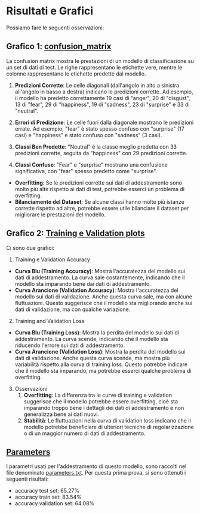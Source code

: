 # Risultati e Grafici
 
 Possiamo fare le seguenti osservazioni:

## Grafico 1: [confusion_matrix](./confusion_matrix.png)

La confusion matrix mostra le prestazioni di un modello di classificazione su un set di dati di test. Le righe rappresentano le etichette vere, mentre le colonne rappresentano le etichette predette dal modello.

1. **Predizioni Corrette**: Le celle diagonali (dall'angolo in alto a sinistra all'angolo in basso a destra) indicano le predizioni corrette. Ad esempio, il modello ha predetto correttamente 19 casi di "anger", 20 di "disgust", 13 di "fear", 29 di "happiness", 19 di "sadness", 23 di "surprise" e 33 di "neutral".

2. **Errori di Predizione**: Le celle fuori dalla diagonale mostrano le predizioni errate. Ad esempio, "fear" è stato spesso confuso con "surprise" (17 casi) e "happiness" è stato confuso con "sadness" (3 casi).

3. **Classi Ben Predette**: "Neutral" è la classe meglio predetta con 33 predizioni corrette, seguita da "happiness" con 29 predizioni corrette.

4. **Classi Confuse**: "Fear" e "surprise" mostrano una confusione significativa, con "fear" spesso predetto come "surprise".

- **Overfitting**: Se le predizioni corrette sui dati di addestramento sono molto più alte rispetto ai dati di test, potrebbe esserci un problema di overfitting.
- **Bilanciamento del Dataset**: Se alcune classi hanno molte più istanze corrette rispetto ad altre, potrebbe essere utile bilanciare il dataset per migliorare le prestazioni del modello.


## Grafico 2: [Training e Validation plots](./training_validation_plots.png)

Ci sono due grafici:
1. Training e Validation Accuracy
- **Curva Blu (Training Accuracy)**: Mostra l'accuratezza del modello sui dati di addestramento. La curva sale costantemente, indicando che il modello sta imparando bene dai dati di addestramento.
- **Curva Arancione (Validation Accuracy)**: Mostra l'accuratezza del modello sui dati di validazione. Anche questa curva sale, ma con alcune fluttuazioni. Questo suggerisce che il modello sta migliorando anche sui dati di validazione, ma con qualche variazione.

2. Training and Validation Loss
- **Curva Blu (Training Loss)**: Mostra la perdita del modello sui dati di addestramento. La curva scende, indicando che il modello sta riducendo l'errore sui dati di addestramento.
- **Curva Arancione (Validation Loss)**: Mostra la perdita del modello sui dati di validazione. Anche questa curva scende, ma mostra più variabilità rispetto alla curva di training loss. Questo potrebbe indicare che il modello sta imparando, ma potrebbe esserci qualche problema di overfitting.

3. Osservazioni
    1. **Overfitting**: La differenza tra le curve di training e validation suggerisce che il modello potrebbe essere overfitting, cioè sta imparando troppo bene i dettagli dei dati di addestramento e non generalizza bene ai dati nuovi.
    2. **Stabilità**: Le fluttuazioni nella curva di validation loss indicano che il modello potrebbe beneficiare di ulteriori tecniche di regolarizzazione o di un maggior numero di dati di addestramento.


## [Parameters](./parameters.txt)
I parametri usati per l'addestramento di questo modello, sono raccolti nel file denominato [parameters.txt](./parameters.txt). Per questa prima prova, si sono ottenuti i seguenti risultati:
- accuracy test set: 65.27%
- accuracy train set: 83.54%
- accuracy validation set: 64.08%



